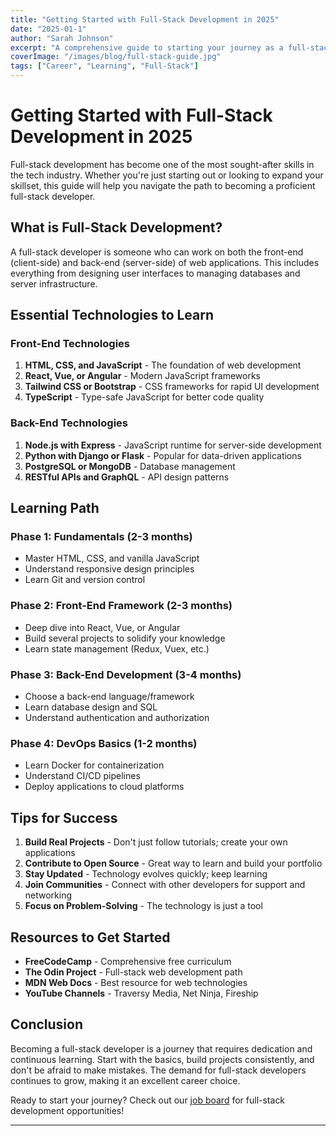 ```yaml
---
title: "Getting Started with Full-Stack Development in 2025"
date: "2025-01-1"
author: "Sarah Johnson"
excerpt: "A comprehensive guide to starting your journey as a full-stack developer, covering essential technologies and best practices."
coverImage: "/images/blog/full-stack-guide.jpg"
tags: ["Career", "Learning", "Full-Stack"]
---
```


# Getting Started with Full-Stack Development in 2025

Full-stack development has become one of the most sought-after skills in the tech industry. Whether you're just starting out or looking to expand your skillset, this guide will help you navigate the path to becoming a proficient full-stack developer.

## What is Full-Stack Development?

A full-stack developer is someone who can work on both the front-end (client-side) and back-end (server-side) of web applications. This includes everything from designing user interfaces to managing databases and server infrastructure.

## Essential Technologies to Learn

### Front-End Technologies

1. **HTML, CSS, and JavaScript** - The foundation of web development
2. **React, Vue, or Angular** - Modern JavaScript frameworks
3. **Tailwind CSS or Bootstrap** - CSS frameworks for rapid UI development
4. **TypeScript** - Type-safe JavaScript for better code quality

### Back-End Technologies

1. **Node.js with Express** - JavaScript runtime for server-side development
2. **Python with Django or Flask** - Popular for data-driven applications
3. **PostgreSQL or MongoDB** - Database management
4. **RESTful APIs and GraphQL** - API design patterns

## Learning Path

### Phase 1: Fundamentals (2-3 months)
- Master HTML, CSS, and vanilla JavaScript
- Understand responsive design principles
- Learn Git and version control

### Phase 2: Front-End Framework (2-3 months)
- Deep dive into React, Vue, or Angular
- Build several projects to solidify your knowledge
- Learn state management (Redux, Vuex, etc.)

### Phase 3: Back-End Development (3-4 months)
- Choose a back-end language/framework
- Learn database design and SQL
- Understand authentication and authorization

### Phase 4: DevOps Basics (1-2 months)
- Learn Docker for containerization
- Understand CI/CD pipelines
- Deploy applications to cloud platforms

## Tips for Success

1. **Build Real Projects** - Don't just follow tutorials; create your own applications
2. **Contribute to Open Source** - Great way to learn and build your portfolio
3. **Stay Updated** - Technology evolves quickly; keep learning
4. **Join Communities** - Connect with other developers for support and networking
5. **Focus on Problem-Solving** - The technology is just a tool

## Resources to Get Started

- **FreeCodeCamp** - Comprehensive free curriculum
- **The Odin Project** - Full-stack web development path
- **MDN Web Docs** - Best resource for web technologies
- **YouTube Channels** - Traversy Media, Net Ninja, Fireship

## Conclusion

Becoming a full-stack developer is a journey that requires dedication and continuous learning. Start with the basics, build projects consistently, and don't be afraid to make mistakes. The demand for full-stack developers continues to grow, making it an excellent career choice.

Ready to start your journey? Check out our [job board](/) for full-stack development opportunities!

---